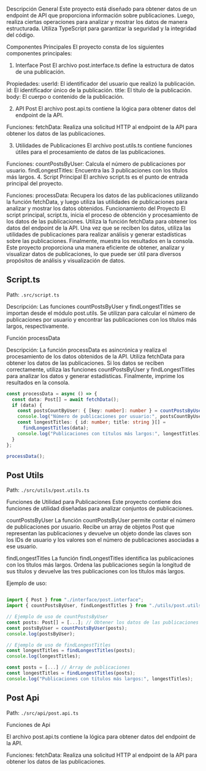 Descripción General
Este proyecto está diseñado para obtener datos de un endpoint de API que proporciona información sobre publicaciones. Luego, realiza ciertas operaciones para analizar y mostrar los datos de manera estructurada. Utiliza TypeScript para garantizar la seguridad y la integridad del código.

Componentes Principales
El proyecto consta de los siguientes componentes principales:

1. Interface Post
   El archivo post.interface.ts define la estructura de datos de una publicación.

Propiedades:
userId: El identificador del usuario que realizó la publicación.
id: El identificador único de la publicación.
title: El título de la publicación.
body: El cuerpo o contenido de la publicación.

2. API Post
   El archivo post.api.ts contiene la lógica para obtener datos del endpoint de la API.

Funciones:
fetchData: Realiza una solicitud HTTP al endpoint de la API para obtener los datos de las publicaciones.

3. Utilidades de Publicaciones
   El archivo post.utils.ts contiene funciones útiles para el procesamiento de datos de las publicaciones.

Funciones:
countPostsByUser: Calcula el número de publicaciones por usuario.
findLongestTitles: Encuentra las 3 publicaciones con los títulos más largos. 4. Script Principal
El archivo script.ts es el punto de entrada principal del proyecto.

Funciones:
processData: Recupera los datos de las publicaciones utilizando la función fetchData, y luego utiliza las utilidades de publicaciones para analizar y mostrar los datos obtenidos.
Funcionamiento del Proyecto
El script principal, script.ts, inicia el proceso de obtención y procesamiento de los datos de las publicaciones.
Utiliza la función fetchData para obtener los datos del endpoint de la API.
Una vez que se reciben los datos, utiliza las utilidades de publicaciones para realizar análisis y generar estadísticas sobre las publicaciones.
Finalmente, muestra los resultados en la consola.
Este proyecto proporciona una manera eficiente de obtener, analizar y visualizar datos de publicaciones, lo que puede ser útil para diversos propósitos de análisis y visualización de datos.

## Script.ts

Path: `.src/script.ts`

Descripción:
Las funciones countPostsByUser y findLongestTitles se importan desde el módulo post.utils. Se utilizan para calcular el número de publicaciones por usuario y encontrar las publicaciones con los títulos más largos, respectivamente.

Función processData

Descripción:
La función processData es asincrónica y realiza el procesamiento de los datos obtenidos de la API.
Utiliza fetchData para obtener los datos de las publicaciones.
Si los datos se reciben correctamente, utiliza las funciones countPostsByUser y findLongestTitles para analizar los datos y generar estadísticas.
Finalmente, imprime los resultados en la consola.

```ts
const processData = async () => {
  const data: Post[] = await fetchData();
  if (data) {
    const postsCountByUser: { [key: number]: number } = countPostsByUser(data);
    console.log("Número de publicaciones por usuario:", postsCountByUser);
    const longestTitles: { id: number; title: string }[] =
      findLongestTitles(data);
    console.log("Publicaciones con títulos más largos:", longestTitles);
  }
};

processData();
```

## Post Utils

Path: `./src/utils/post.utils.ts`

Funciones de Utilidad para Publicaciones
Este proyecto contiene dos funciones de utilidad diseñadas para analizar conjuntos de publicaciones.

countPostsByUser
La función countPostsByUser permite contar el número de publicaciones por usuario. Recibe un array de objetos Post que representan las publicaciones y devuelve un objeto donde las claves son los IDs de usuario y los valores son el número de publicaciones asociadas a ese usuario.

findLongestTitles
La función findLongestTitles identifica las publicaciones con los títulos más largos. Ordena las publicaciones según la longitud de sus títulos y devuelve las tres publicaciones con los títulos más largos.

Ejemplo de uso:

```ts

import { Post } from "./interface/post.interface";
import { countPostsByUser, findLongestTitles } from "./utils/post.utils.ts";

// Ejemplo de uso de countPostsByUser
const posts: Post[] = [...]; // Obtener los datos de las publicaciones
const postsByUser = countPostsByUser(posts);
console.log(postsByUser);

// Ejemplo de uso de findLongestTitles
const longestTitles = findLongestTitles(posts);
console.log(longestTitles);

const posts = [...] // Array de publicaciones
const longestTitles = findLongestTitles(posts);
console.log("Publicaciones con títulos más largos:", longestTitles);

```

## Post Api

Path: `./src/api/post.api.ts`

Funciones de Api

El archivo post.api.ts contiene la lógica para obtener datos del endpoint de la API.

Funciones:
fetchData: Realiza una solicitud HTTP al endpoint de la API para obtener los datos de las publicaciones.
